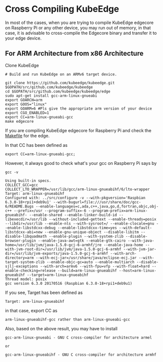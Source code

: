 # Cross Compiling KubeEdge

In most of the cases, when you are trying to compile KubeEdge edgecore on Raspberry Pi or any other device, you may run out of memory, in that case, it is advisable to cross-compile the Edgecore binary and transfer it to your edge device.

## For ARM Architecture from x86 Architecture

Clone KubeEdge

```shell
# Build and run KubeEdge on an ARMv6 target device.

git clone https://github.com/kubeedge/kubeedge.git $GOPATH/src/github.com/kubeedge/kubeedge
cd $GOPATH/src/github.com/kubeedge/kubeedge/edge
sudo apt-get install gcc-arm-linux-gnueabi
export GOARCH=arm
export GOOS="linux"
export GOARM=6 #Pls give the appropriate arm version of your device
export CGO_ENABLED=1
export CC=arm-linux-gnueabi-gcc
make edgecore
```

If you are compiling KubeEdge edgecore for Raspberry Pi and check the [Makefile](https://github.com/kubeedge/kubeedge/blob/master/Makefile) for the edge.

In that CC has been defined as
```
export CC=arm-linux-gnueabi-gcc;
```

However, it always good to check what's your gcc on Raspberry Pi says by

```
gcc -v

Using built-in specs.
COLLECT_GCC=gcc
COLLECT_LTO_WRAPPER=/usr/lib/gcc/arm-linux-gnueabihf/6/lto-wrapper
Target: arm-linux-gnueabihf
Configured with: ../src/configure -v --with-pkgversion='Raspbian 6.3.0-18+rpi1+deb9u1' --with-bugurl=file:///usr/share/doc/gcc-6/README.Bugs --enable-languages=c,ada,c++,java,go,d,fortran,objc,obj-c++ --prefix=/usr --program-suffix=-6 --program-prefix=arm-linux-gnueabihf- --enable-shared --enable-linker-build-id --libexecdir=/usr/lib --without-included-gettext --enable-threads=posix --libdir=/usr/lib --enable-nls --with-sysroot=/ --enable-clocale=gnu --enable-libstdcxx-debug --enable-libstdcxx-time=yes --with-default-libstdcxx-abi=new --enable-gnu-unique-object --disable-libitm --disable-libquadmath --enable-plugin --with-system-zlib --disable-browser-plugin --enable-java-awt=gtk --enable-gtk-cairo --with-java-home=/usr/lib/jvm/java-1.5.0-gcj-6-armhf/jre --enable-java-home --with-jvm-root-dir=/usr/lib/jvm/java-1.5.0-gcj-6-armhf --with-jvm-jar-dir=/usr/lib/jvm-exports/java-1.5.0-gcj-6-armhf --with-arch-directory=arm --with-ecj-jar=/usr/share/java/eclipse-ecj.jar --with-target-system-zlib --enable-objc-gc=auto --enable-multiarch --disable-sjlj-exceptions --with-arch=armv6 --with-fpu=vfp --with-float=hard --enable-checking=release --build=arm-linux-gnueabihf --host=arm-linux-gnueabihf --target=arm-linux-gnueabihf
Thread model: posix
gcc version 6.3.0 20170516 (Raspbian 6.3.0-18+rpi1+deb9u1)
```

If you see, Target has been defined as
```
Target: arm-linux-gnueabihf
```
in that case, export CC as
```
arm-linux-gnueabihf-gcc rather than arm-linux-gnueabi-gcc
```

Also, based on the above result, you may have to install
```
gcc-arm-linux-gnueabi - GNU C cross-compiler for architecture armel

or

gcc-arm-linux-gnueabihf - GNU C cross-compiler for architecture armhf
```
